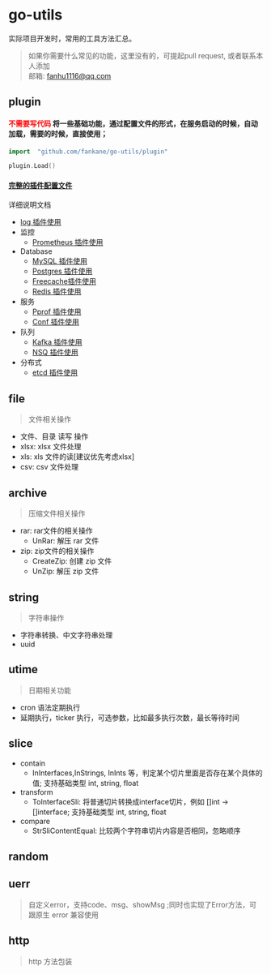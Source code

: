 # go-utils
实际项目开发时，常用的工具方法汇总。

> 如果你需要什么常见的功能，这里没有的，可提起pull request, 或者联系本人添加 <br>
> 邮箱: fanhu1116@qq.com 

## plugin
#### <font style="color: red">不需要写代码</font> 将一些基础功能，通过配置文件的形式，在服务启动的时候，自动加载，需要的时候，直接使用； <br>

```go
import	"github.com/fankane/go-utils/plugin"

plugin.Load()
```

#### [完整的插件配置文件](./plugin/README.md) 

详细说明文档
- [log 插件使用](./plugin/log/README.md)
- 监控
  - [Prometheus 插件使用](./plugin/monitor/prometheus/README.md)
- Database
  - [MySQL 插件使用](./plugin/database/mysql/README.md)
  - [Postgres 插件使用](./plugin/database/postgres/README.md)
  - [Freecache插件使用](./plugin/database/freecache/README.md)
  - [Redis 插件使用](./plugin/database/redis/README.md)
- 服务
  - [Pprof 插件使用](./plugin/serve/pprof/README.md)
  - [Conf 插件使用](./plugin/serve/conf/README.md)
- 队列
  - [Kafka 插件使用](./plugin/queue/kafka/README.md)
  - [NSQ 插件使用](plugin/queue/nsq/README.md)
- 分布式
  - [etcd 插件使用](plugin/distributed/etcd/README.md)

## file
> 文件相关操作
- 文件、目录 读写 操作
- xlsx: xlsx 文件处理
- xls: xls 文件的读[建议优先考虑xlsx]
- csv: csv 文件处理

## archive
> 压缩文件相关操作
- rar: rar文件的相关操作
  - UnRar: 解压 rar 文件
- zip: zip文件的相关操作
  - CreateZip: 创建 zip 文件
  - UnZip: 解压 zip 文件

## string
> 字符串操作
  - 字符串转换、中文字符串处理
  - uuid
## utime
> 日期相关功能
  - cron 语法定期执行
  - 延期执行，ticker 执行，可选参数，比如最多执行次数，最长等待时间

## slice
- contain
  - InInterfaces,InStrings, InInts 等，判定某个切片里面是否存在某个具体的值; 支持基础类型 int, string, float
- transform
  - ToInterfaceSli: 将普通切片转换成interface切片，例如 []int -> []interface; 支持基础类型 int, string, float
- compare
  - StrSliContentEqual: 比较两个字符串切片内容是否相同，忽略顺序

## random

## uerr
> 自定义error，支持code、msg、showMsg ;同时也实现了Error方法，可跟原生 error 兼容使用

## http
> http 方法包装